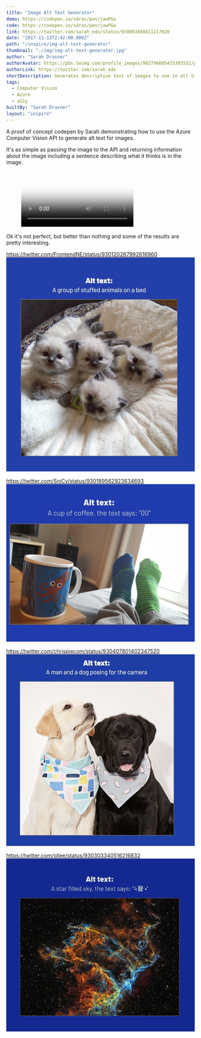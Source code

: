 ```yaml
---
title: "Image Alt Text Generator"
demo: https://codepen.io/sdras/pen/jawPGa
code: https://codepen.io/sdras/pen/jawPGa
link: https://twitter.com/sarah_edo/status/930083568411217920
date: "2017-11-13T2:42:00.000Z"
path: "/inspire/img-alt-text-generator"
thumbnail: "./img/img-alt-text-generator.jpg"
author: "Sarah Drasner"
authorAvatar: https://pbs.twimg.com/profile_images/982796605425303552/phhp5grt_bigger.jpg
authorLink: https://twitter.com/sarah_edo
shortDescription: Generates descriptive text of images to use in alt tags for accessibility.
tags:
  - Computer Vision
  - Azure
  - a11y
builtBy: "Sarah Drasner"
layout: "inspire"
---
```


A proof of concept codepen by Sarah demonstrating how to use the Azure Computer Vision API to generate alt text for images.

It's as simple as passing the image to the API and returning information about the image including a sentence describing what it thinks is in the image.

<figure class="video_container">
  <video controls="true" autoplay loop allowfullscreen="true" poster="./img/img-alt-text-generator.jpg">
    <source src="./img/img-alt-text-generator.mp4" type="video/mp4">
  </video>
</figure>

Ok it's not perfect, but better than nothing and some of the results are pretty interesting.

https://twitter.com/FrontendNE/status/930120267992616960
![example1](./img/example1.jpg)

https://twitter.com/SniCy/status/930189562923634693
![example2](./img/example2.jpg)

https://twitter.com/chrispiecom/status/930407801402347520
![example3](./img/example3.jpg)

https://twitter.com/ollee/status/930303340516216832
![example4](./img/example4.jpg)

